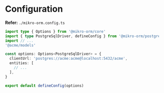 # Configuration

**Refer:** `./mikro-orm.config.ts`

```ts
import type { Options } from '@mikro-orm/core'
import { type PostgreSqlDriver, defineConfig } from '@mikro-orm/postgresql'
import // ...
'@acme/models'

const options: Options<PostgreSqlDriver> = {
  clientUrl: 'postgres://acme:acme@localhost:5432/acme',
  entities: [
    // ...
  ],
}

export default defineConfig(options)
```

